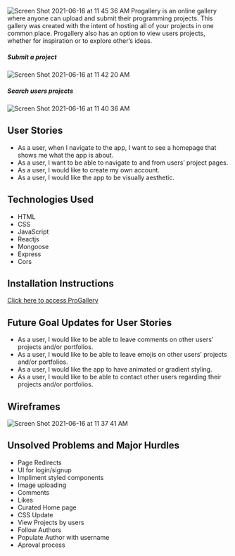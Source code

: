 ![Screen Shot 2021-06-16 at 11 45 36 AM](https://user-images.githubusercontent.com/80438770/122251303-603ea080-ce98-11eb-8bfb-b5ea24d4c6a3.png)
Progallery is an online gallery where anyone can upload and submit their programming projects. This gallery was created with the intent of hosting all of your projects in one common place. Progallery also has an option to view users projects, whether for inspiration or to explore other’s ideas.
##### Submit a project
![Screen Shot 2021-06-16 at 11 42 20 AM](https://user-images.githubusercontent.com/80438770/122250887-0ccc5280-ce98-11eb-8cf1-878aea6b759f.png)
##### Search users projects
![Screen Shot 2021-06-16 at 11 40 36 AM](https://user-images.githubusercontent.com/80438770/122250468-ae9f6f80-ce97-11eb-82b4-e6df0a4a04fe.png)
## User Stories
- As a user, when I navigate to the app, I want to see a homepage that shows me what the app is about.
- As a user, I want to be able to navigate to and from users’ project pages.
- As a user, I would like to create my own account.
- As a user, I would like the app to be visually aesthetic.
## Technologies Used
- HTML
- CSS
- JavaScript
- Reactjs
- Mongoose
- Express
- Cors
## Installation Instructions
[Click here to access ProGallery](https://progallery.herokuapp.com/)
## Future Goal Updates for User Stories
- As a user, I would like to be able to leave comments on other users’ projects and/or portfolios.
- As a user, I would like to be able to leave emojis on other users’ projects and/or portfolios.
- As a user, I would like the app to have animated or gradient styling.
- As a user, I would like to be able to contact other users regarding their projects and/or portfolios.
## Wireframes
![Screen Shot 2021-06-16 at 11 37 41 AM](https://user-images.githubusercontent.com/80438770/122249966-45b7f780-ce97-11eb-9bcc-68fccb90b7f3.png)
## Unsolved Problems and Major Hurdles
- Page Redirects
- UI for login/signup
- Impliment styled components
- Image uploading
- Comments
- Likes
- Curated Home page
- CSS Update
- View Projects by users
- Follow Authors
- Populate Author with username
- Aproval process